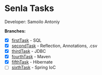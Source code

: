 # Senla Tasks
Developer: Samoilo Antoniy  

**Branches:**   
- [x] [firstTask](https://git-courses.senlainc.com/htp_senla_training/samoila_antoni/tree/firstTask) - SQL  
- [x] [secondTask](https://git-courses.senlainc.com/htp_senla_training/samoila_antoni/tree/secondTask) - Reflection, Annotations, .csv  
- [x] [thirdTask](https://git-courses.senlainc.com/htp_senla_training/samoila_antoni/tree/thirdTask) - JDBC 
- [x] [fourthTask](https://git-courses.senlainc.com/htp_senla_training/samoila_antoni/tree/fourthTask) - Maven
- [x] [fifthTask](https://git-courses.senlainc.com/htp_senla_training/samoila_antoni/tree/fifthTask) - Hibernate
- [ ] [sixthTask](https://git-courses.senlainc.com/htp_senla_training/samoila_antoni/tree/sixthTask) - Spring IoC